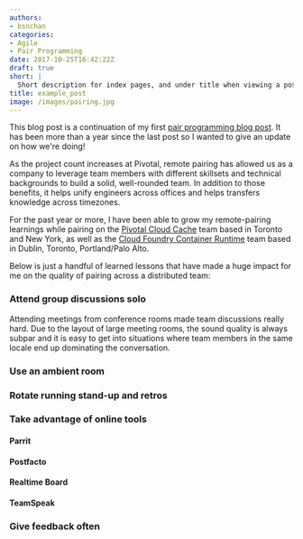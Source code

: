 ```yaml
---
authors:
- bsnchan
categories:
- Agile
- Pair Programming
date: 2017-10-25T16:42:22Z
draft: true
short: |
  Short description for index pages, and under title when viewing a post. Lorem ipsum dolor sit amet, consectetur adipisicing elit, sed do eiusmod tempor incididunt ut labore et dolore magna aliqua. Ut enim ad minim veniam.
title: example_post
image: /images/pairing.jpg
---
```


This blog post is a continuation of my first [pair programming blog post](http://engineering.pivotal.io/post/pair-programming-in-a-distributed-team). It has been more than a year since the last post so I wanted to give an update on how we're doing!

As the project count increases at Pivotal, remote pairing has allowed us as a company to leverage team members with different skillsets and technical backgrounds to build a solid, well-rounded team. In addition to those benefits, it helps unify engineers across offices and helps transfers knowledge across timezones.

For the past year or more, I have been able to grow my remote-pairing learnings while pairing on the [Pivotal Cloud Cache](https://pivotal.io/platform/pcf-marketplace/data-management/pivotal-cloud-cache) team based in Toronto and New York, as well as the [Cloud Foundry Container Runtime](https://cloudfoundry.org/container-runtime/) team based in Dublin, Toronto, Portland/Palo Alto. 

Below is just a handful of learned lessons that have made a huge impact for me on the quality of pairing across a distributed team:

### Attend group discussions solo

Attending meetings from conference rooms made team discussions really hard. Due to the layout of large meeting rooms, the sound quality is always subpar and it is easy to get into situations where team members in the same locale end up dominating the conversation.

### Use an ambient room

### Rotate running stand-up and retros

### Take advantage of online tools

#### Parrit

#### Postfacto

#### Realtime Board

#### TeamSpeak

### Give feedback often
